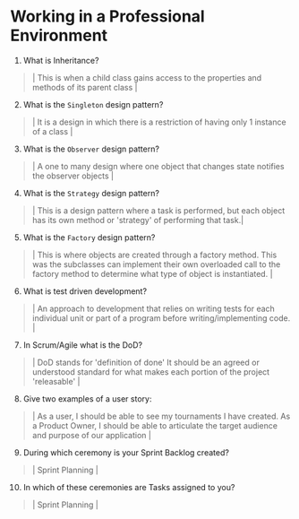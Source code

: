 # Working in a Professional Environment
01. What is Inheritance?

> | This is when a child class gains access to the properties and methods of its parent class |

02. What is the `Singleton` design pattern?

> | It is a design in which there is a restriction of having only 1 instance of a class |

03. What is the `Observer` design pattern?

> | A one to many design where one object that changes state notifies the observer objects |

04. What is the `Strategy` design pattern?

> | This is a design pattern where a task is performed, but each object has its own method or 'strategy' of performing that task.|

05. What is the `Factory` design pattern?

> | This is where objects are created through a factory method. This was the subclasses can implement their own overloaded call to the factory method to determine what type of object is instantiated. |

06. What is test driven development?

> | An approach to development that relies on writing tests for each individual unit or part of a program before writing/implementing code. |

07. In Scrum/Agile what is the DoD?

> | DoD stands for 'definition of done' It should be an agreed or understood standard for what makes each portion of the project 'releasable' |

08. Give two examples of a user story:

> | As a user, I should be able to see my tournaments I have created. As a Product Owner, I should be able to articulate the target audience and purpose of our application |

09. During which ceremony is your Sprint Backlog created?

> | Sprint Planning |

10. In which of these ceremonies are Tasks assigned to you?

> | Sprint Planning |
